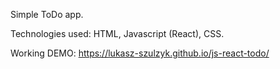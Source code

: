 Simple ToDo app.

Technologies used: HTML, Javascript (React), CSS.

Working DEMO: https://lukasz-szulzyk.github.io/js-react-todo/
